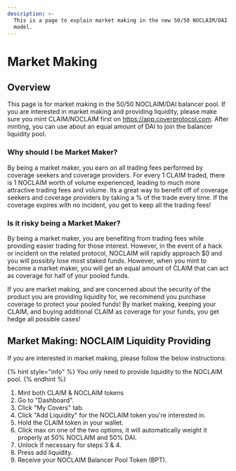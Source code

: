 ```yaml
---
description: >-
  This is a page to explain market making in the new 50/50 NOCLAIM/DAI pool
  model.
---
```


# Market Making

## Overview

This page is for market making in the 50/50 NOCLAIM/DAI balancer pool. If you are interested in market making and providing liquidity, please make sure you mint CLAIM/NOCLAIM first on https://app.coverprotocol.com. After minting, you can use about an equal amount of DAI to join the balancer liquidity pool.

### Why should I be Market Maker?

By being a market maker, you earn on all trading fees performed by coverage seekers and coverage providers. For every 1 CLAIM traded, there is 1 NOCLAIM worth of volume experienced, leading to much more attractive trading fees and volume. Its a great way to benefit off of coverage seekers and coverage providers by taking a % of the trade every time. If the coverage expires with no incident, you get to keep all the trading fees!

### Is it risky being a Market Maker?

By being a market maker, you are benefiting from trading fees while providing easier trading for those interest. However, in the event of a hack or incident on the related protocol, NOCLAIM will rapidly approach $0 and you will possibly lose most staked funds. However, when you mint to become a market maker, you will get an equal amount of CLAIM that can act as coverage for half of your pooled funds. 

If you are market making, and are concerned about the security of the product you are providing liquidity for, we recommend you purchase coverage to protect your pooled funds! By market making, keeping your CLAIM, and buying additional CLAIM as coverage for your funds, you get hedge all possible cases!   

## Market Making: NOCLAIM Liquidity Providing 

If you are interested in market making, please follow the below instructions:

{% hint style="info" %}
You only need to provide liquidity to the NOCLAIM pool. 
{% endhint %}

1. Mint both CLAIM & NOCLAIM tokens
2. Go to "Dashboard".
3. Click "My Covers" tab.
4. Click "Add Liquidity" for the NOCLAIM token you're interested in.
5. Hold the CLAIM token in your wallet. 
6. Click max on one of the two options, it will automatically weight it properly at 50% NOCLAIM and 50% DAI.
7. Unlock if necessary for steps 3 & 4.
8. Press add liquidity.
9. Receive your NOCLAIM Balancer Pool Token \(BPT\).

